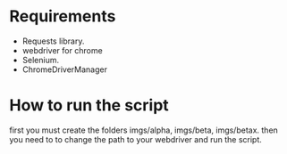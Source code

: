 # Requirements 
  - Requests library.
  - webdriver for chrome  
  - Selenium.
  - ChromeDriverManager

# How to run the script
first you must create the folders imgs/alpha, imgs/beta, imgs/betax.
then you need to to change the path to your webdriver and run the script.

